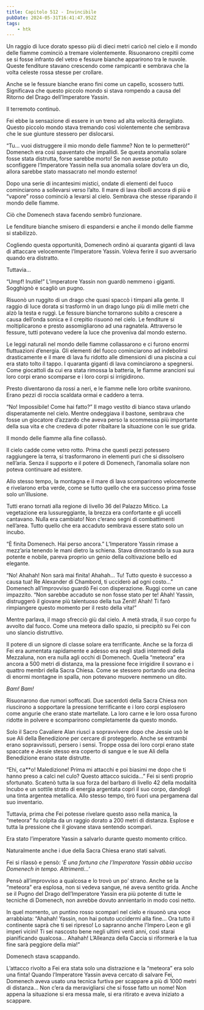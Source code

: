 ```yaml
---
title: Capitolo 512 - Invincibile
pubDate: 2024-05-31T16:41:47.952Z
tags:
    - htk
---
```


Un raggio di luce dorato spesso più di dieci metri caricò nel cielo e il mondo delle fiamme cominciò a tremare violentemente. Risuonarono crepitii come se si fosse infranto del vetro e fessure bianche apparirono tra le nuvole. Queste fenditure stavano crescendo come rampicanti e sembrava che la volta celeste rossa stesse per crollare.

Anche se le fessure bianche erano fini come un capello, scossero tutti. Significava che questo piccolo mondo si stava rompendo a causa del Ritorno del Drago dell’Imperatore Yassin.

Il terremoto continuò.

Fei ebbe la sensazione di essere in un treno ad alta velocità deragliato. Questo piccolo mondo stava tremando così violentemente che sembrava che le sue giunture stessero per dislocarsi.

“Tu… vuoi distruggere il mio mondo delle fiamme? Non te lo permetterò!” Domenech era così spaventato che impallidì. Se questa anomalia solare fosse stata distrutta, forse sarebbe morto! Se non avesse potuto sconfiggere l’Imperatore Yassin nella sua anomalia solare dov’era un dio, allora sarebbe stato massacrato nel mondo esterno!

Dopo una serie di incantesimi mistici, ondate di elementi del fuoco cominciarono a sollevarsi verso l’alto. Il mare di lava ribollì ancora di più e “vapore” rosso cominciò a levarsi al cielo. Sembrava che stesse riparando il mondo delle fiamme.

Ciò che Domenech stava facendo sembrò funzionare.

Le fenditure bianche smisero di espandersi e anche il mondo delle fiamme si stabilizzò.

Cogliendo questa opportunità, Domenech ordinò ai quaranta giganti di lava di attaccare velocemente l’Imperatore Yassin. Voleva ferire il suo avversario quando era distratto.

Tuttavia…

“Umpf! Inutile!” L’imperatore Yassin non guardò nemmeno i giganti. Sogghignò e scagliò un pugno.

Risuonò un ruggito di un drago che quasi spaccò i timpani alla gente. Il raggio di luce dorata si trasformò in un drago lungo più di mille metri che alzò la testa e ruggì. Le fessure bianche tornarono subito a crescere a causa dell’onda sonica e il crepitio risuonò nel cielo. Le fenditure si moltiplicarono e presto assomigliarono ad una ragnatela. Attraverso le fessure, tutti potevano vedere la luce che proveniva dal mondo esterno.

Le leggi naturali nel mondo delle fiamme collassarono e ci furono enormi fluttuazioni d’energia. Gli elementi del fuoco cominciarono ad indebolirsi drasticamente e il mare di lava fu ridotto alle dimensioni di una piscina a cui era stato tolto il tappo. I quaranta giganti di lava cominciarono a spegnersi. Come giocattoli da cui era stata rimossa la batteria, le fiamme arancioni sui loro corpi erano scomparse e i loro corpi si irrigidirono.

Presto diventarono da rossi a neri, e le fiamme nelle loro orbite svanirono. Erano pezzi di roccia scaldata ormai e caddero a terra.

“No! Impossibile! Come hai fatto?” Il mago vestito di bianco stava urlando disperatamente nel cielo. Mentre ondeggiava il bastone, sembrava che fosse un giocatore d’azzardo che aveva perso la scommessa più importante della sua vita e che credeva di poter ribaltare la situazione con le sue grida.

Il mondo delle fiamme alla fine collassò.

Il cielo cadde come vetro rotto. Prima che questi pezzi potessero raggiungere la terra, si trasformarono in elementi puri che si dissolsero nell’aria. Senza il supporto e il potere di Domenech, l’anomalia solare non poteva continuare ad esistere.

Allo stesso tempo, la montagna e il mare di lava scomparirono velocemente e rivelarono erba verde, come se tutto quello che era successo prima fosse solo un’illusione.

Tutti erano tornati alla regione di livello 36 del Palazzo Mitico. La vegetazione era lussureggiante, la brezza era confortante e gli uccelli cantavano. Nulla era cambiato! Non c’erano segni di combattimenti nell’area. Tutto quello che era accaduto sembrava essere stato solo un incubo.

“È finita Domenech. Hai perso ancora.” L’Imperatore Yassin rimase a mezz’aria tenendo le mani dietro la schiena. Stava dimostrando la sua aura potente e nobile, pareva proprio un genio della coltivazione bello ed elegante.

“No! Ahahah! Non sarà mai finita! Ahahah… Tu! Tutto questo è successo a causa tua! Re Alexander di Chambord, ti ucciderò ad ogni costo…” Domenech all’improvviso guardò Fei con disperazione. Ruggì come un cane impazzito. “Non sarebbe accaduto se non fosse stato per te! Ahah! Yassin, distruggerò il giovane più talentuoso della tua Zenit! Ahah! Ti farò rimpiangere questo momento per il resto della vita!”

Mentre parlava, il mago sfrecciò giù dal cielo. A metà strada, il suo corpo fu avvolto dal fuoco. Come una meteora dallo spazio, si precipitò su Fei con uno slancio distruttivo.

Il potere di un signore di classe solare era terrificante. Anche se la forza di Fei era aumentata rapidamente e adesso era negli stadi intermedi della Mezzaluna, non era nulla agli occhi di Domenech. Quella “meteora” era ancora a 500 metri di distanza, ma la pressione fece irrigidire il sovrano e i quattro membri della Sacra Chiesa. Come se stessero portando una decina di enormi montagne in spalla, non potevano muovere nemmeno un dito.

<em>Bam! Bam!</em>

Risuonarono due rumori soffocati. Due sacerdoti della Sacra Chiesa non riuscirono a sopportare la pressione terrificante e i loro corpi esplosero come angurie che erano state martellate. La loro carne e le loro ossa furono ridotte in polvere e scomparirono completamente da questo mondo.

Solo il Sacro Cavaliere Alan riuscì a sopravvivere dopo che Jessie usò le sue Ali della Benedizione per cercare di proteggerlo. Anche se entrambi erano sopravvissuti, persero i sensi. Troppe ossa dei loro corpi erano state spaccate e Jessie stesso era coperto di sangue e le sue Ali della Benedizione erano state distrutte.

“Ehi, ca**o! Maledizione! Prima mi attacchi e poi biasimi me dopo che ti hanno preso a calci nel culo? Questo attacco suicida…” Fei si sentì proprio sfortunato. Scatenò tutta la sua forza del barbaro di livello 42 della modalità Incubo e un sottile strato di energia argentata coprì il suo corpo, dandogli una tinta argentea metallica. Allo stesso tempo, tirò fuori una pergamena dal suo inventario.

Tuttavia, prima che Fei potesse rivelare questo asso nella manica, la “meteora” fu colpita da un raggio dorato a 200 metri di distanza. Esplose e tutta la pressione che il giovane stava sentendo scomparì.

Era stato l’imperatore Yassin a salvarlo durante questo momento critico.

Naturalmente anche i due della Sacra Chiesa erano stati salvati.

Fei si rilassò e pensò: ‘<em>È una fortuna che l’Imperatore Yassin abbia ucciso Domenech in tempo. Altrimenti…’</em>

Pensò all’improvviso a qualcosa e lo trovò un po’ strano. Anche se la “meteora” era esplosa, non si vedeva sangue, né aveva sentito grida. Anche se il Pugno del Drago dell’Imperatore Yassin era più potente di tutte le tecniche di Domenech, non avrebbe dovuto annientarlo in modo così netto.

In quel momento, un puntino rosso scomparì nel cielo e risuonò una voce arrabbiata: “Ahahah! Yassin, non hai potuto uccidermi alla fine… Ora tutto il continente saprà che ti sei ripreso! Lo sapranno anche l'Impero Leon e gli imperi vicini! Ti sei nascosto bene negli ultimi venti anni, così starai pianificando qualcosa… Ahahah! L’Alleanza della Caccia si riformerà e la tua fine sarà peggiore della mia!”

Domenech stava scappando.

L’attacco rivolto a Fei era stata solo una distrazione e la “meteora” era solo una finta! Quando l’Imperatore Yassin aveva cercato di salvare Fei, Domenech aveva usato una tecnica furtiva per scappare a più di 1000 metri di distanza… Non c’era da meravigliarsi che si fosse fatto un nome! Non appena la situazione si era messa male, si era ritirato e aveva iniziato a scappare.



